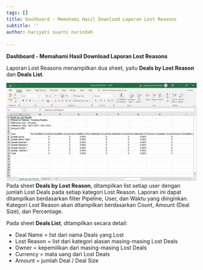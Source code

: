 ```yaml
---
tags: []
title: Dashboard - Memahami Hasil Download Laporan Lost Reasons
subtitle: ''
author: hariyati suarni nurindah

---
```

**Dashboard - Memahami Hasil Download Laporan Lost Reasons**

Laporan Lost Reasons menampilkan dua sheet, yaitu **Deals by Lost Reason** dan **Deals List**.

![](/uploads/source1.PNG)Pada sheet **Deals by Lost Reason**, ditampilkan list setiap user dengan jumlah Lost Deals pada setiap kategori Lost Reason. Laporan ini dapat ditampilkan berdasarkan filter Pipeline, User, dan Waktu yang diinginkan. Kategori Lost Reason akan ditampilkan berdasarkan Count, Amount (Deal Size), dan Percentage.

Pada sheet **Deals List**, ditampilkan secara detail:

* Deal Name = list dari nama Deals yang Lost
* Lost Reason = list dari kategori alasan masing-masing Lost Deals
* Owner = kepemilikan dari masing-masing Lost Deals
* Currency = mata uang dari Lost Deals
* Amount = jumlah Deal / Deal Size